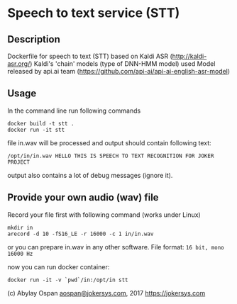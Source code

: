 # Speech to text service (STT) 

## Description
Dockerfile for speech to text (STT) based on Kaldi ASR (http://kaldi-asr.org/)
Kaldi's 'chain' models (type of DNN-HMM model) used
Model released by api.ai team (https://github.com/api-ai/api-ai-english-asr-model)

## Usage
In the command line run following commands
```
docker build -t stt .
docker run -it stt
```
file in.wav will be processed and output should contain following text:
```
/opt/in/in.wav HELLO THIS IS SPEECH TO TEXT RECOGNITION FOR JOKER PROJECT 
```
output also contains a lot of debug messages (ignore it).

## Provide your own audio (wav) file
Record your file first with following command (works under Linux)
```
mkdir in
arecord -d 10 -fS16_LE -r 16000 -c 1 in/in.wav 
```
or you can prepare in.wav in any other software. File format: `16 bit, mono 16000 Hz`

now you can run docker container:
```
docker run -it -v `pwd`/in:/opt/in stt
```

(c) Abylay Ospan <aospan@jokersys.com>, 2017
https://jokersys.com
